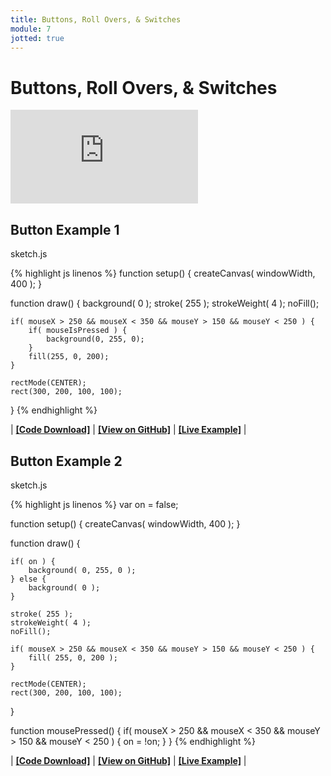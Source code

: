 ```yaml
---
title: Buttons, Roll Overs, & Switches
module: 7
jotted: true
---
```


# Buttons, Roll Overs, & Switches

<div class="embed-responsive embed-responsive-16by9"><iframe class="embed-responsive-item" src="https://www.youtube.com/embed/Rk-_syQluvc" frameborder="0" allowfullscreen></iframe></div>

## Button Example 1

<div id="code-heading">sketch.js</div>


{% highlight js linenos %}
function setup() {
    createCanvas( windowWidth, 400 );
}


function draw() {
    background( 0 );
    stroke( 255 );
    strokeWeight( 4 );
    noFill();

    if( mouseX > 250 && mouseX < 350 && mouseY > 150 && mouseY < 250 ) {
        if( mouseIsPressed ) {
            background(0, 255, 0);
        }
        fill(255, 0, 200);
    }

    rectMode(CENTER);
    rect(300, 200, 100, 100);
}
{% endhighlight %}

<div class="displayed_jotted_example">
    <div id="jotted-demo-1" class=""></div>
</div>
<script>
    new Jotted(document.querySelector("#jotted-demo-1"), {
    files: [
        {
            type: "js",
            url:"https://raw.githubusercontent.com/Montana-Media-Arts/120_CreativeCoding/master/lecture_code/07/17_button_01/sketch.js"
        },
        {
            type: "html",
            url:"../../../p5_resources/index.html"
    }],
    // plugins: [ "codemirror", "console" ]
    plugins: [ "codemirror" ]
});
</script>

| [**[Code Download]**](https://github.com/Montana-Media-Arts/120_CreativeCoding/raw/master/lecture_code/07/17_button_01/17_button_01.zip) | [**[View on GitHub]**](https://github.com/Montana-Media-Arts/120_CreativeCoding/raw/master/lecture_code/07/17_button_01/) | [**[Live Example]**](https://montana-media-arts.github.io/120_CreativeCoding/lecture_code/07/17_button_01/) |



## Button Example 2

<div id="code-heading">sketch.js</div>


{% highlight js linenos %}
var on = false;

function setup() {
    createCanvas( windowWidth, 400 );
}


function draw() {

    if( on ) {
        background( 0, 255, 0 );
    } else {
        background( 0 );
    }

    stroke( 255 );
    strokeWeight( 4 );
    noFill();

    if( mouseX > 250 && mouseX < 350 && mouseY > 150 && mouseY < 250 ) {
        fill( 255, 0, 200 );
    }

    rectMode(CENTER);
    rect(300, 200, 100, 100);
}

function mousePressed() {
    if( mouseX > 250 && mouseX < 350 && mouseY > 150 && mouseY < 250 ) {
        on = !on;
    }
}
{% endhighlight %}

<div class="displayed_jotted_example">
    <div id="jotted-demo-2" class=""></div>
</div>
<script>
    new Jotted(document.querySelector("#jotted-demo-2"), {
    files: [
        {
            type: "js",
            url:"https://raw.githubusercontent.com/Montana-Media-Arts/120_CreativeCoding/master/lecture_code/07/17_button_02/sketch.js"
        },
        {
            type: "html",
            url:"../../../p5_resources/index.html"
    }],
    // plugins: [ "codemirror", "console" ]
    plugins: [ "codemirror" ]
});
</script>

| [**[Code Download]**](https://github.com/Montana-Media-Arts/120_CreativeCoding/raw/master/lecture_code/07/17_button_02/17_button_02.zip) | [**[View on GitHub]**](https://github.com/Montana-Media-Arts/120_CreativeCoding/raw/master/lecture_code/07/17_button_02/) | [**[Live Example]**](https://montana-media-arts.github.io/120_CreativeCoding/lecture_code/07/17_button_02/) |
